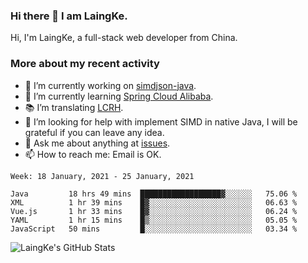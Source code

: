 ### Hi there 👋 I am LaingKe.

Hi, I'm LaingKe, a full-stack web developer from China.

### More about my recent activity

- 🔭 I’m currently working on [simdjson-java](https://github.com/laingke/simdjson-java).
- 🌱 I’m currently learning [Spring Cloud Alibaba](https://github.com/alibaba/spring-cloud-alibaba).
- :books: I’m translating [LCRH](https://github.com/LCTT/LCRH).
- 🤔 I’m looking for help with implement SIMD in native Java, I will be grateful if you can leave any idea.
- 💬 Ask me about anything at [issues](https://github.com/laingke/laingke/issues).
- 📫 How to reach me: Email is OK.

<!--START_SECTION:waka-->
```text
Week: 18 January, 2021 - 25 January, 2021

Java         18 hrs 49 mins  ██████████████████▓░░░░░░   75.06 % 
XML          1 hr 39 mins    █▓░░░░░░░░░░░░░░░░░░░░░░░   06.63 % 
Vue.js       1 hr 33 mins    █▓░░░░░░░░░░░░░░░░░░░░░░░   06.24 % 
YAML         1 hr 15 mins    █▒░░░░░░░░░░░░░░░░░░░░░░░   05.05 % 
JavaScript   50 mins         █░░░░░░░░░░░░░░░░░░░░░░░░   03.34 % 
```
<!--END_SECTION:waka-->

![LaingKe's GitHub Stats](https://github-readme-stats.vercel.app/api?username=laingke&show_icons=true&theme=nightowl&count_private=true)
